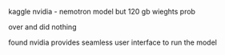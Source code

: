 kaggle
nvidia - nemotron model but 120 gb wieghts prob 

over and did nothing

found nvidia provides seamless user interface to run the model 
